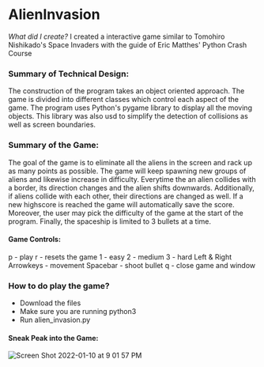 # AlienInvasion

*What did I create?* I created a interactive game similar to Tomohiro Nishikado's Space Invaders with the guide of Eric Matthes' Python Crash Course

### Summary of Technical Design:

The construction of the program takes an object oriented approach. The game is divided into different classes which control each aspect
of the game. The program uses Python's pygame library to display all the moving objects. This library was also usd to simplify the 
detection of collisions as well as screen boundaries. 

### Summary of the Game:

The goal of the game is to eliminate all the aliens in the screen and rack up as many points as possible. The game will keep spawning
new groups of aliens and likewise increase in difficulty. Everytime the an alien collides with a border, its direction changes and 
the alien shifts downwards. Additionally, if aliens collide with each other, their directions are changed as well. If a new highscore 
is reached the game will automatically save the score. Moreover, the user may pick the difficulty of the game at the start of the 
program. Finally, the spaceship is limited to 3 bullets at a time. 

#### Game Controls:
p - play
r - resets the game
1 - easy
2 - medium
3 - hard
Left & Right Arrowkeys - movement
Spacebar - shoot bullet
q - close game and window

### How to do play the game?
- Download the files
- Make sure you are running python3
- Run alien_invasion.py

#### Sneak Peak into the Game:
![Screen Shot 2022-01-10 at 9 01 57 PM](https://user-images.githubusercontent.com/89400862/148870843-d7f37004-ec80-4e5c-865c-3eca150c8925.png)
